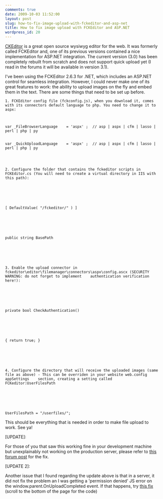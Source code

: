 ```yaml
---
comments: true
date: 2009-10-03 11:52:00
layout: post
slug: how-to-fix-image-upload-with-fckeditor-and-asp-net
title: How to fix image upload with FCKEditor and ASP.NET
wordpress_id: 20
---
```


[CKEditor](/admin/Pages/ckeditor.com) is a great open source wysiwyg editor for the web. It was formerly called FCKEditor and, one of its previous versions contained a nice implementation for ASP.NET integration. The current version (3.0) has been completely rebuilt from scratch and does not support quick upload yet (I read in the forums it will be available in version 3.1).

I've been using the FCKEditor 2.6.3 for .NET, which includes an ASP.NET control for seamless integration. However, I could never make one of its great features to work: the ability to upload images on the fly and embed them in the text. There are some things that need to be set up before.

    1. FCKEditor config file (fckconfig.js), when you download it, comes with its connectors default language to php. You need to change it to aspx:



    var _FileBrowserLanguage	= 'aspx' ;	// asp | aspx | cfm | lasso | perl | php | py


    var _QuickUploadLanguage	= 'aspx' ;	// asp | aspx | cfm | lasso | perl | php | py




    2. Configure the folder that contains the fckeditor scripts in FCKEditor.cs (You will need to create a virtual directory in IIS with this path):






    [ DefaultValue( "/fckeditor/" ) ]






    public string BasePath






    3. Enable the upload connector in fckeditor\editor\filemanager\connectors\aspx\config.ascx (SECURITY WARNING: do not forget to implement 	authentication verification here!):






    private bool CheckAuthentication()






    { return true; }






    4. Configure the directory that will receive the uploaded images (same file as above) - This can be overriden in your website web.config appSettings 	section, creating a setting called FCKeditor:UserFilesPath






    UserFilesPath = "/userfiles/";

This should be everything that is needed in order to make file upload to work. See ya!

[UPDATE]:

For those of you that saw this working fine in your development machine but unexplainably not working on the production server, please refer to [this forum post](http://cksource.com/forums/viewtopic.php?f=6&t=12112) for the fix.

[UPDATE 2]:

Another issue that I found regarding the update above is that in a server, it did not fix the problem an I was getting a 'permission denied' JS error on the window.parent.OnUploadCompleted event. If that happens, try [this fix](http://dev.fckeditor.net/ticket/2115) (scroll to the bottom of the page for the code)

